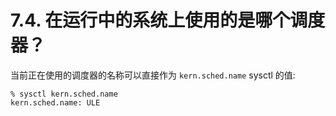 # 7.4. 在运行中的系统上使用的是哪个调度器？

当前正在使用的调度器的名称可以直接作为 `kern.sched.name` sysctl 的值:

```
% sysctl kern.sched.name
kern.sched.name: ULE
```

